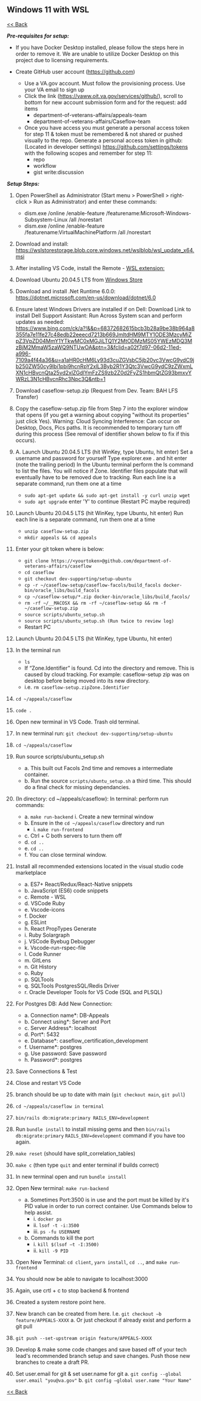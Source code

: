 ## Windows 11 with WSL #######################################################

[<< Back](README.md)

***Pre-requisites for setup:***

* If you have Docker Desktop installed, please follow the steps here in order to
remove it. We are unable to utilize Docker Desktop on this project due to licensing
requirements.

* Create GitHub user account (https://github.com)
    * Use a VA.gov account. Must follow the provisioning process. Use your VA email to
sign up
    * Click the link (https://vaww.oit.va.gov/services/github/), scroll to bottom for new
account submission form and for the request: add items
        * department-of-veterans-affairs/appeals-team
        * department-of-veterans-affairs/Caseflow-team
    * Once you have access you must generate a personal access token for step 11
& token must be remembered & not shared or pushed visually to the repo. Generate a personal access token in github: (Located in developer settings)
https://github.com/settings/tokens with the following scopes and remember for step 11:
        * repo
        * workflow
        * gist write:discussion

***Setup Steps:***

1. Open PowerShell as Administrator (Start menu > PowerShell > right-click > Run as Administrator) and enter these commands:
    * dism.exe /online /enable-feature /featurename:Microsoft-Windows-Subsystem-Linux /all /norestart
    * dism.exe /online /enable-feature /featurename:VirtualMachinePlatform /all /norestart

2. Download and install: https://wslstorestorage.blob.core.windows.net/wslblob/wsl_update_x64.msi

3. After installing VS Code, install the Remote - [WSL extension:](https://marketplace.visualstudio.com/items?itemName=ms-vscode-remote.remote-wsl)

4. Download Ubuntu 20.04.5 LTS from [Windows Store](https://apps.microsoft.com/store/search/Ubuntu)

5. Download and install .Net Runtime 6.0.0: https://dotnet.microsoft.com/en-us/download/dotnet/6.0

6. Ensure latest Windows Drivers are installed if on Dell: Download Link to install Dell Support Assistant: Run Across System scan and perform updates as needed: <https://www.bing.com/ck/a?!&&p=68372682615bcb3b28a9be38b964a8355fa7e11fe27c48edb22eeecd7213b669JmltdHM9MTY1ODE3MzcyMiZpZ3VpZD04MmY1YTkwMC0xMGJiLTQ1Y2MtODMzMS05YWEzMDQ3MzBjM2MmaW5zaWQ9NTUwOA&ptn=3&fclid=a02f7d97-06d2-11ed-a996-7109a4f44a36&u=a1aHR0cHM6Ly93d3cuZGVsbC5jb20vc3VwcG9ydC9jb250ZW50cy9lbi1pbi9hcnRpY2xlL3Byb2R1Y3Qtc3VwcG9ydC9zZWxmLXN1cHBvcnQta25vd2xlZGdlYmFzZS9zb2Z0d2FyZS1hbmQtZG93bmxvYWRzL3N1cHBvcnRhc3Npc3Q&ntb=1>

7. Download caseflow-setup.zip (Request from Dev. Team: BAH LFS Transfer)

8. Copy the caseflow-setup.zip file from Step 7 into the explorer window that opens (if you get a warning about copying "without its properties" just click Yes). Warning: Cloud Syncing Interference: Can occur on Desktop, Docs, Pics paths. It is recommended to temporary turn off during this process (See removal of identifier shown below to fix if this occurs).

9. A. Launch Ubuntu 20.04.5 LTS (hit WinKey, type Ubuntu, hit enter) Set a username and password for yourself
Type explorer.exe . and hit enter (note the trailing period)
In the Ubuntu terminal perform the ls command to list the files. You will notice if Zone. Identifier files populate that will eventually have to be removed due to tracking.
Run each line is a separate command, run them one at a time
    * ```sudo apt-get update && sudo apt-get install -y curl unzip wget```
    * ```sudo apt upgrade``` enter 'Y' to continue
(Restart PC maybe required)

10. Launch Ubuntu 20.04.5 LTS (hit WinKey, type Ubuntu, hit enter)
Run each line is a separate command, run them one at a time
    * ```unzip caseflow-setup.zip```
    * ```mkdir appeals && cd appeals```

11. Enter your git token where <yourtoken> is below:
    * ```git clone https://<yourtoken>@github.com/department-of-veterans-affairs/caseflow```
    * ```cd caseflow```
    * ```git checkout dev-supporting/setup-ubuntu```
    * ```cp -r ~/caseflow-setup/caseflow-facols/build_facols docker-bin/oracle_libs/build_facols```
    * ```cp ~/caseflow-setup/*.zip docker-bin/oracle_libs/build_facols/```
    * ```rm -rf ~/__MACOSX && rm -rf ~/caseflow-setup && rm -f ~/caseflow-setup.zip```
    * ```source scripts/ubuntu_setup.sh```
    * ```source scripts/ubuntu_setup.sh (Run twice to review log)```
    * Restart PC

12. Launch Ubuntu 20.04.5 LTS (hit WinKey, type Ubuntu, hit enter)

13. In the terminal run
    * ```ls```
    * If “Zone.Identifier” is found. Cd into the directory and remove. This is caused by cloud tracking. For example: caseflow-setup zip was on desktop before being moved into its new directory.
    * i.e. ```rm caseflow-setup.zipZone.Identifier```
14. ```cd ~/appeals/caseflow```

15. ```code .```

16. Open new terminal in VS Code. Trash old terminal.

17. In new terminal run: ```git checkout dev-supporting/setup-ubuntu```

18. ```cd ~/appeals/caseflow```

19. Run source scripts/ubuntu_setup.sh
    * a. This built out Facols 2nd time and removes a intermediate container.
    * b. Run the source `scripts/ubuntu_setup.sh` a third time. This should do a final check for missing dependancies.

20. (In directory: cd ~/appeals/caseflow): In terminal: perform run commands:
    * a. `make run-backend`
        i. Create a new terminal window
    * b. Ensure in the ```cd ~/appeals/caseflow``` directory and run
        * i. ```make run-frontend```
    * c. Ctrl + C both servers to turn them off
    * d. ```cd ..```
    * e. ```cd ..```
    * f. You can close terminal window.

21. Install all recommended extensions located in the visual studio code marketplace
    * a. ES7+ React/Redux/React-Native snippets
    * b. JavaScript (ES6) code snippets
    * c. Remote - WSL
    * d. VSCode Ruby
    * e. Vscode-icons
    * f. Docker
    * g. ESLint
    * h. React PropTypes Generate
    * i. Ruby Solargraph
    * j. VSCode Byebug Debugger
    * k. Vscode-run-rspec-file
    * l. Code Runner
    * m. GitLens
    * n. Git History
    * o. Ruby
    * p. SQLTools
    * q. SQLTools PostgresSQL/Redis Driver
    * r. Oracle Developer Tools for VS Code (SQL and PLSQL)

22. For Postgres DB: Add New Connection:
    * a. Connection name*: DB-Appeals
    * b. Connect using*: Server and Port
    * c. Server Address*: localhost
    * d. Port*: 5432
    * e. Database*: caseflow_certification_development
    * f. Username*: postgres
    * g. Use password: Save password
    * h. Password*: postgres

23. Save Connections & Test

24. Close and restart VS Code

25. branch should be up to date with main (```git checkout main```, ```git pull```)

26. ```cd ~/appeals/caseflow in terminal```

27. ```bin/rails db:migrate:primary RAILS_ENV=development```

28. Run ```bundle install``` to install missing gems and then ```bin/rails db:migrate:primary``` ```RAILS_ENV=development``` command if you have too again.

29. ```make reset``` (should have split_correlation_tables)

30. ```make c``` (then type ```quit``` and enter terminal if builds correct)

31. In new terminal open and run ```bundle install```

32. Open New terminal: ```make run-backend```
    * a. Sometimes Port:3500 is in use and the port must be killed by it's PID value in order to run correct container. Use Commands below to help assist.
        * i. ```docker ps```
        * ii. ```lsof -t -i:3500```
        * iii. ```ps -fu USERNAME```
    * b. Commands to kill the port
        * i. ```kill $(lsof –t -I:3500)```
        * ii. ```kill -9 PID```

33. Open New Terminal: ```cd client```, ```yarn install```, ```cd ..```, and ```make run-frontend```

34. You should now be able to navigate to localhost:3000

35. Again, use crtl + c to stop backend & frontend

36. Created a system restore point here.

37. New branch can be created from here. I.e. ```git checkout –b feature/APPEALS-XXXX```
    a. Or just checkout if already exist and perform a git pull

38. ```git push --set-upstream origin feature/APPEALS-XXXX```

39. Develop & make some code changes and save based off of your tech lead's recommended branch setup and save changes. Push those new branches to create a draft PR.

40. Set user.email for git & set user.name for git
    a. ```git config --global user.email "you@va.gov"```
    b. ```git config –global user.name "Your Name"```

[<< Back](README.md)
